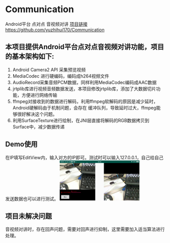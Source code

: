 # Communication
Android平台 点对点 音视频对讲 [项目链接](https://github.com/yuzhihui170/Communication)
https://github.com/yuzhihui170/Communication

## 本项目提供Android平台点对点音视频对讲功能，项目的基本架构如下:
1. Android Camera2 API 采集预览视频
2. MediaCodec 进行硬编码，编码成h264视频文件
3. AudioRecord采集音频PCM数据，同样利用MediaCodec编码成AAC数据
4. jrtplib库进行视频音频数据发送，本项目修改jrtplib库，添加了大数据切片功能，方便进行网络传输
5. ffmpeg对接收到的数据进行解码，利用ffmpeg软解码的原因是减少延时，Android硬解码由于机制问题，会存在
    缓冲队列，导致延时过大，ffmpeg能够很好解决这个问题。
6. 利用SurfaceTexture进行绘制，在JNI层直接将解码的RGB数据拷贝到Surface中，减少数据传递

## Demo使用

在IP填写EditView内，输入对方的IP即可。测试时可以输入127.0.0.1，自己给自己发送数据也可以进行测试。
<img src="screenshot/1.png" width="50%">



## 项目未解决问题
音视频对讲时，存在回声问题，需要对回声进行抑制，这里需要加入适当算法进行处理。


[1]: screenshot/1.png